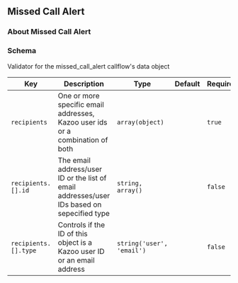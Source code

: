 ## Missed Call Alert

### About Missed Call Alert

### Schema

Validator for the missed_call_alert callflow's data object

Key | Description | Type | Default | Required
--- | ----------- | ---- | ------- | --------
`recipients` | One or more specific email addresses, Kazoo user ids or a combination of both | `array(object)` |   | `true`
`recipients.[].id` | The email address/user ID or the list of email addresses/user IDs based on sepecified type | `string, array()` |   | `false`
`recipients.[].type` | Controls if the ID of this object is a Kazoo user ID or an email address | `string('user', 'email')` |   | `false`
